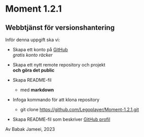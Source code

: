 # Moment 1.2.1
## Webbtjänst för versionshantering

Inför denna uppgift ska vi:

* Skapa ett konto på [GitHub](www.gitHub.com)  
    _gratis konto räcker_

* Skapa ett nytt remote repository och projekt  
    **och göra det public**

* Skapa README-fil
    * med **markdown**

* Infoga kommando för att klona repository
    * git clone https://github.com/Legoplayer/Moment-1.2.1.git

* Skapa README-fil som beskriver [GitHub profil]

[GitHub profil]: https://github.com/Legoplayer

Av Babak Jameei, 2023